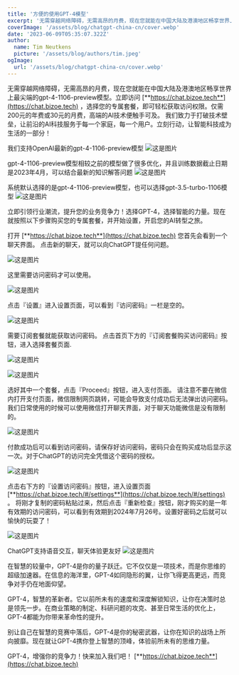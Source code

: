 ```yaml
---
title: '方便的使用GPT-4模型'
excerpt: '无需穿越网络障碍，无需高昂的月费，现在您就能在中国大陆及港澳地区畅享世界上最尖端的gpt-4-1106-preview模型。立即访问 https://chat.bizoe.tech，选择您的专属套餐，即可轻松获取访问权限。仅需200元的年费或30元的月费，高端的AI技术便触手可及。我们致力于打破技术壁垒，让前沿的AI科技服务于每一个家庭，每一个用户。立刻行动，让智能科技成为生活的一部分！'
coverImage: '/assets/blog/chatgpt-china-cn/cover.webp'
date: '2023-06-09T05:35:07.322Z'
author:
  name: Tim Neutkens
  picture: '/assets/blog/authors/tim.jpeg'
ogImage:
  url: '/assets/blog/chatgpt-china-cn/cover.webp'
---
```


无需穿越网络障碍，无需高昂的月费，现在您就能在中国大陆及港澳地区畅享世界上最尖端的gpt-4-1106-preview模型。立即访问 [**https://chat.bizoe.tech**](https://chat.bizoe.tech) ，选择您的专属套餐，即可轻松获取访问权限。仅需200元的年费或30元的月费，高端的AI技术便触手可及。
我们致力于打破技术壁垒，让前沿的AI科技服务于每一个家庭，每一个用户。立刻行动，让智能科技成为生活的一部分！

我们支持OpenAI最新的gpt-4-1106-preview模型
![这是图片](/assets/blog/chatgpt-china-cn/model_description.webp "model_description")

gpt-4-1106-preview模型相较之前的模型做了很多优化，并且训练数据截止日期是2023年4月，可以结合最新的知识解答问题
![这是图片](/assets/blog/chatgpt-china-cn/official_website.webp "official_website")

系统默认选择的是gpt-4-1106-preview模型，也可以选择gpt-3.5-turbo-1106模型
![这是图片](/assets/blog/chatgpt-china-cn/choose_model.webp "choose_model")

立即引领行业潮流，提升您的业务竞争力！选择GPT-4，选择智能的力量。现在就按照以下步骤购买您的专属套餐，并开始设置，开启您的AI转型之旅。

打开 [**https://chat.bizoe.tech**](https://chat.bizoe.tech) 您首先会看到一个聊天界面。 点击新的聊天，就可以向ChatGPT提任何问题。

![这是图片](/assets/blog/chatgpt-china-cn/1.webp "Front Page")

这里需要访问密码才可以使用。

![这是图片](/assets/blog/chatgpt-china-cn/2.webp "Chat Page")

点击『设置』进入设置页面，可以看到『访问密码』一栏是空的。

![这是图片](/assets/blog/chatgpt-china-cn/3.webp "Settings Page")

需要订阅套餐就能获取访问密码。 点击首页下方的『订阅套餐购买访问密码』按钮，进入选择套餐页面.

![这是图片](/assets/blog/chatgpt-china-cn/9.webp "Payment Entry Point")

![这是图片](/assets/blog/chatgpt-china-cn/4.webp "Payment Intent")

选好其中一个套餐，点击『Proceed』按钮，进入支付页面。 请注意不要在微信内打开支付页面，微信限制网页跳转，可能会导致支付成功后无法弹出访问密码。
我们日常使用的时候可以使用微信打开聊天界面，对于聊天功能微信是没有限制的。

![这是图片](/assets/blog/chatgpt-china-cn/5.webp "Payment Intent")

付款成功后可以看到访问密码，请保存好访问密码，密码只会在购买成功后显示这一次。对于ChatGPT的访问完全凭借这个密码的授权。

![这是图片](/assets/blog/chatgpt-china-cn/8.webp "Payment Status")

点击右下方的『设置访问密码』按钮，进入设置页面 [**https://chat.bizoe.tech/#/settings**](https://chat.bizoe.tech/#/settings) 。 将刚才复制的密码粘贴过来，然后点击『重新检查』按钮，刚才购买的是一年有效期的访问密码，可以看到有效期到2024年7月26号。设置好密码之后就可以愉快的玩耍了！

![这是图片](/assets/blog/chatgpt-china-cn/6.webp "Payment Status")

ChatGPT支持语音交互，聊天体验更友好
![这是图片](/assets/blog/chatgpt-china-cn/7.webp "Audio Interaction")

在智慧的较量中，GPT-4是你的量子跃迁。它不仅仅是一项技术，而是你思维的超级加速器。在信息的海洋里，GPT-4如同隐形的翼，让你飞得更高更远，而竞争对手仍在地面仰望。

GPT-4，智慧的革新者。它以前所未有的速度和深度解锁知识，让你在决策时总是领先一步。在商业策略的制定、科研问题的攻克、甚至日常生活的优化上，GPT-4都能为你带来革命性的提升。

别让自己在智慧的竞赛中落后，GPT-4是你的秘密武器，让你在知识的战场上所向披靡。现在就让GPT-4携你登上智慧的顶峰，体验前所未有的思维力量。

GPT-4，增强你的竞争力！快来加入我们吧！ [**https://chat.bizoe.tech**](https://chat.bizoe.tech)
